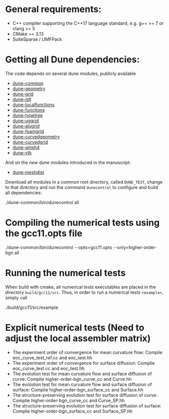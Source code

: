 General requirements:
======================================
- C++ compiler supporting the C++17 language standard, e.g. g++ >= 7 or clang >= 5
- CMake >= 3.13
- SuiteSparse / UMFPack

Getting all Dune dependencies:
======================================
The code depends on several dune modules, publicly available
- [dune-common](https://gitlab.dune-project.org/core/dune-common.git)
- [dune-geometry](https://gitlab.dune-project.org/core/dune-geometry.git)
- [dune-grid](https://gitlab.dune-project.org/core/dune-grid.git)
- [dune-istl](https://gitlab.dune-project.org/core/dune-istl.git)
- [dune-localfunctions](https://gitlab.dune-project.org/core/dune-localfunctions.git)
- [dune-functions](https://gitlab.dune-project.org/staging/dune-functions.git)
- [dune-typetree](https://gitlab.dune-project.org/staging/dune-typetree.git)
- [dune-uggrid](https://gitlab.dune-project.org/staging/dune-uggrid.git)
- [dune-alugrid](https://gitlab.dune-project.org/extensions/dune-alugrid.git)
- [dune-foamgrid](https://gitlab.dune-project.org/extensions/dune-foamgrid.git)
- [dune-curvedgeometry](https://gitlab.mn.tu-dresden.de/iwr/dune-curvedgeometry.git)
- [dune-curvedgrid](https://gitlab.mn.tu-dresden.de/iwr/dune-curvedgrid.git)
- [dune-gmsh4](https://gitlab.mn.tu-dresden.de/iwr/dune-gmsh4.git)
- [dune-vtk](https://gitlab.mn.tu-dresden.de/iwr/dune-vtk.git)

And on the *new* dune modules introduced in the manuscript:
- [dune-meshdist](https://gitlab.dune-project.org/extentsions/dune-meshdist)

Download all modules in a common root directory, called `DUNE_TEST`, change to that directory
and run the command `dunecontrol` to configure and build all dependencies:

./dune-common/bin/dunecontrol all

Compiling the numerical tests using the gcc11.opts file
======================================
./dune-common/bin/dunecontrol --opts=gcc11.opts --only=higher-order-bgn all

Running the numerical tests
======================================
When build with cmake, all numerical tests executables are placed in the directory `build/gcc11/src`.
Thus, in order to run a numerical tests `<example>`, simply call

./build/gcc11/src/example

Explicit numerical tests (Need to adjust the local assembler matrix)
======================================
- The experiment order of convergence for mean curvature flow:
  Complie eoc_curve_test_ref.cc and eoc_test.hh 
- The experiment order of convergence for surface diffusion:
  Complie eoc_curve_test.cc and eoc_test.hh
- The evolution test for mean curvature flow and surface diffusion of curve:
  Complie higher-order-bgn_curve_cc and Curve.hh
- The evolution test for mean curvature flow and surface diffusion of surface:
  Complie higher-order-bgn_surface_cc and Surface.hh
- The structure-preserving evolution test for surface diffusion of curve:
  Complie higher-order-bgn_curve_cc and Curve_SP.hh
- The structure-preserving evolution test for surface diffusion of surface:
  Complie higher-order-bgn_surface_cc and Surface_SP.hh

